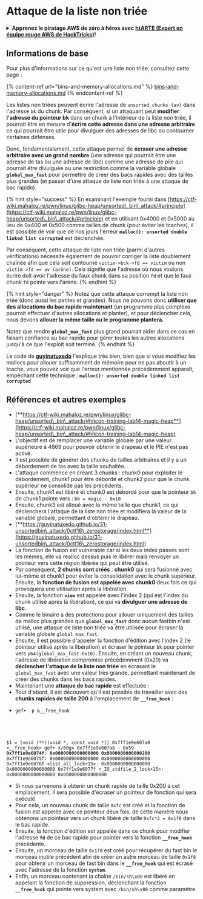 # Attaque de la liste non triée

<details>

<summary><strong>Apprenez le piratage AWS de zéro à héros avec</strong> <a href="https://training.hacktricks.xyz/courses/arte"><strong>htARTE (Expert en équipe rouge AWS de HackTricks)</strong></a><strong>!</strong></summary>

Autres façons de soutenir HackTricks :

* Si vous souhaitez voir votre **entreprise annoncée dans HackTricks** ou **télécharger HackTricks en PDF**, consultez les [**PLANS D'ABONNEMENT**](https://github.com/sponsors/carlospolop) !
* Obtenez le [**swag officiel PEASS & HackTricks**](https://peass.creator-spring.com)
* Découvrez [**La famille PEASS**](https://opensea.io/collection/the-peass-family), notre collection exclusive de [**NFT**](https://opensea.io/collection/the-peass-family)
* **Rejoignez le** 💬 [**groupe Discord**](https://discord.gg/hRep4RUj7f) ou le [**groupe Telegram**](https://t.me/peass) ou **suivez-nous** sur **Twitter** 🐦 [**@hacktricks\_live**](https://twitter.com/hacktricks\_live)**.**
* **Partagez vos astuces de piratage en soumettant des PR aux** [**HackTricks**](https://github.com/carlospolop/hacktricks) et [**HackTricks Cloud**](https://github.com/carlospolop/hacktricks-cloud) dépôts GitHub.

</details>

## Informations de base

Pour plus d'informations sur ce qu'est une liste non triée, consultez cette page :

{% content-ref url="bins-and-memory-allocations.md" %}
[bins-and-memory-allocations.md](bins-and-memory-allocations.md)
{% endcontent-ref %}

Les listes non triées peuvent écrire l'adresse de `unsorted_chunks (av)` dans l'adresse `bk` du chunk. Par conséquent, si un attaquant peut **modifier l'adresse du pointeur bk** dans un chunk à l'intérieur de la liste non triée, il pourrait être en mesure d'**écrire cette adresse dans une adresse arbitraire** ce qui pourrait être utile pour divulguer des adresses de libc ou contourner certaines défenses.

Donc, fondamentalement, cette attaque permet de **écraser une adresse arbitraire avec un grand nombre** (une adresse qui pourrait être une adresse de tas ou une adresse de libc) comme une adresse de pile qui pourrait être divulguée ou une restriction comme la variable globale **`global_max_fast`** pour permettre de créer des bacs rapides avec des tailles plus grandes (et passer d'une attaque de liste non triée à une attaque de bac rapide).

{% hint style="success" %}
En examinant l'exemple fourni dans [https://ctf-wiki.mahaloz.re/pwn/linux/glibc-heap/unsorted\_bin\_attack/#principle](https://ctf-wiki.mahaloz.re/pwn/linux/glibc-heap/unsorted\_bin\_attack/#principle) et en utilisant 0x4000 et 0x5000 au lieu de 0x400 et 0x500 comme tailles de chunk (pour éviter les tcaches), il est possible de voir que de nos jours l'erreur **`malloc(): unsorted double linked list corrupted`** est déclenchée.

Par conséquent, cette attaque de liste non triée (parmi d'autres vérifications) nécessite également de pouvoir corriger la liste doublement chaînée afin que cela soit contourné `victim->bck->fd == victim` ou non `victim->fd == av (arène)`. Cela signifie que l'adresse où nous voulons écrire doit avoir l'adresse du faux chunk dans sa position `fd` et que le faux chunk `fd` pointe vers l'arène.
{% endhint %}

{% hint style="danger" %}
Notez que cette attaque corrompt la liste non triée (donc aussi les petites et grandes). Nous ne pouvons donc **utiliser que des allocations du bac rapide maintenant** (un programme plus complexe pourrait effectuer d'autres allocations et planter), et pour déclencher cela, nous devons **allouer la même taille ou le programme plantera.**

Notez que rendre **`global_max_fast`** plus grand pourrait aider dans ce cas en faisant confiance au bac rapide pour gérer toutes les autres allocations jusqu'à ce que l'exploit soit terminé.
{% endhint %}

Le code de [**guyinatuxedo**](https://guyinatuxedo.github.io/31-unsortedbin\_attack/unsorted\_explanation/index.html) l'explique très bien, bien que si vous modifiez les mallocs pour allouer suffisamment de mémoire pour ne pas aboutir à un tcache, vous pouvez voir que l'erreur mentionnée précédemment apparaît, empêchant cette technique : **`malloc(): unsorted double linked list corrupted`**

## Références et autres exemples

* [**https://ctf-wiki.mahaloz.re/pwn/linux/glibc-heap/unsorted\_bin\_attack/#hitcon-training-lab14-magic-heap**](https://ctf-wiki.mahaloz.re/pwn/linux/glibc-heap/unsorted\_bin\_attack/#hitcon-training-lab14-magic-heap)
* L'objectif est de remplacer une variable globale par une valeur supérieure à 4869 pour pouvoir obtenir le drapeau et le PIE n'est pas activé.
* Il est possible de générer des chunks de tailles arbitraires et il y a un débordement de tas avec la taille souhaitée.
* L'attaque commence en créant 3 chunks : chunk0 pour exploiter le débordement, chunk1 pour être débordé et chunk2 pour que le chunk supérieur ne consolide pas les précédents.
* Ensuite, chunk1 est libéré et chunk0 est débordé pour que le pointeur `bk` de chunk1 pointe vers : `bk = magic - 0x10`
* Ensuite, chunk3 est alloué avec la même taille que chunk1, ce qui déclenchera l'attaque de la liste non triée et modifiera la valeur de la variable globale, permettant d'obtenir le drapeau.
* [**https://guyinatuxedo.github.io/31-unsortedbin\_attack/0ctf16\_zerostorage/index.html**](https://guyinatuxedo.github.io/31-unsortedbin\_attack/0ctf16\_zerostorage/index.html)
* La fonction de fusion est vulnérable car si les deux index passés sont les mêmes, elle va realloc dessus puis le libérer mais renvoyer un pointeur vers cette région libérée qui peut être utilisé.
* Par conséquent, **2 chunks sont créés** : **chunk0** qui sera fusionné avec lui-même et chunk1 pour éviter la consolidation avec le chunk supérieur. Ensuite, la **fonction de fusion est appelée avec chunk0** deux fois ce qui provoquera une utilisation après la libération.
* Ensuite, la fonction **`view`** est appelée avec l'index 2 (qui est l'index du chunk utilisé après la libération), ce qui va **divulguer une adresse de libc**.
* Comme le binaire a des protections pour allouer uniquement des tailles de malloc plus grandes que **`global_max_fast`** donc aucun fastbin n'est utilisé, une attaque de liste non triée va être utilisée pour écraser la variable globale `global_max_fast`.
* Ensuite, il est possible d'appeler la fonction d'édition avec l'index 2 (le pointeur utilisé après la libération) et écraser le pointeur `bk` pour pointer vers `p64(global_max_fast-0x10)`. Ensuite, en créant un nouveau chunk, l'adresse de libération compromise précédemment (0x20) va **déclencher l'attaque de la liste non triée** en écrasant le `global_max_fast` avec une valeur très grande, permettant maintenant de créer des chunks dans les bacs rapides.
* Maintenant une **attaque de bac rapide** est effectuée :
* Tout d'abord, il est découvert qu'il est possible de travailler avec des **chunks rapides de taille 200** à l'emplacement de **`__free_hook`** :
* <pre class="language-c"><code class="lang-c">gef➤  p &#x26;__free_hook
$1 = (void (**)(void *, const void *)) 0x7ff1e9e607a8 &#x3C;__free_hook>
gef➤  x/60gx 0x7ff1e9e607a8 - 0x59
<strong>0x7ff1e9e6074f: 0x0000000000000000      0x0000000000000200
</strong>0x7ff1e9e6075f: 0x0000000000000000      0x0000000000000000
0x7ff1e9e6076f &#x3C;list_all_lock+15>:      0x0000000000000000      0x0000000000000000
0x7ff1e9e6077f &#x3C;_IO_stdfile_2_lock+15>: 0x0000000000000000      0x0000000000000000
</code></pre>
* Si nous parvenons à obtenir un chunk rapide de taille 0x200 à cet emplacement, il sera possible d'écraser un pointeur de fonction qui sera exécuté
* Pour cela, un nouveau chunk de taille `0xfc` est créé et la fonction de fusion est appelée avec ce pointeur deux fois, de cette manière nous obtenons un pointeur vers un chunk libéré de taille `0xfc*2 = 0x1f8` dans le bac rapide.
* Ensuite, la fonction d'édition est appelée dans ce chunk pour modifier l'adresse **`fd`** de ce bac rapide pour pointer vers la fonction **`__free_hook`** précédente.
* Ensuite, un morceau de taille `0x1f8` est créé pour récupérer du fast bin le morceau inutile précédent afin de créer un autre morceau de taille `0x1f8` pour obtenir un morceau de fast bin dans le **`__free_hook`** qui est écrasé avec l'adresse de la fonction **`system`**.
* Enfin, un morceau contenant la chaîne `/bin/sh\x00` est libéré en appelant la fonction de suppression, déclenchant la fonction **`__free_hook`** qui pointe vers system avec `/bin/sh\x00` comme paramètre.
